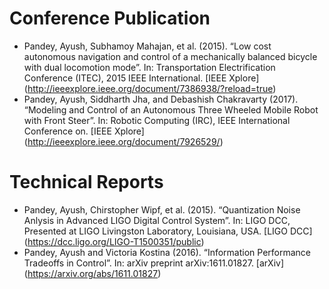 
# Conference Publication
* Pandey, Ayush, Subhamoy Mahajan, et al. (2015). “Low cost autonomous navigation and control of a mechanically balanced bicycle with dual locomotion mode”. In: Transportation Electrification Conference (ITEC), 2015 IEEE International. [IEEE Xplore] (http://ieeexplore.ieee.org/document/7386938/?reload=true)
* Pandey, Ayush, Siddharth Jha, and Debashish Chakravarty (2017). “Modeling and Control of an Autonomous Three Wheeled Mobile Robot with Front Steer”. In: Robotic Computing (IRC), IEEE International Conference on. [IEEE Xplore] (http://ieeexplore.ieee.org/document/7926529/)
# Technical Reports
* Pandey, Ayush, Chirstopher Wipf, et al. (2015). “Quantization Noise Anlysis in Advanced LIGO Digital Control System”. In: LIGO DCC, Presented at LIGO Livingston Laboratory, Louisiana, USA. [LIGO DCC] (https://dcc.ligo.org/LIGO-T1500351/public)
* Pandey, Ayush and Victoria Kostina (2016). “Information Performance Tradeoffs in Control”. In: arXiv preprint arXiv:1611.01827. [arXiv] (https://arxiv.org/abs/1611.01827)

